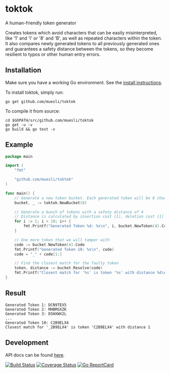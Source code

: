 toktok
======

A human-friendly token generator

Creates tokens which avoid characters that can be easily misinterpreted, like '1' and 'I' or '8' and 'B', as well as
repeated characters within the token. It also compares newly generated tokens to all previously generated ones and
guarantees a safety distance between the tokens, so they become resilient to typos or other human entry errors.

## Installation

Make sure you have a working Go environment. See the [install instructions](http://golang.org/doc/install.html).

To install toktok, simply run:

    go get github.com/muesli/toktok

To compile it from source:

    cd $GOPATH/src/github.com/muesli/toktok
    go get -u -v
    go build && go test -v

## Example
```go
package main

import (
	"fmt"

	"github.com/muesli/toktok"
)

func main() {
	// Generate a new token bucket. Each generated token will be 8 characters long
	bucket, _ := toktok.NewBucket(8)

	// Generate a bunch of tokens with a safety distance of 4
	// Distance is calculated by insertion cost (1), deletion cost (1) and substitution cost (2)
	for i := 1; i < 10; i++ {
		fmt.Printf("Generated Token %d: %s\n", i, bucket.NewToken(4).Code)
	}

	// One more token that we will tamper with
	code := bucket.NewToken(4).Code
	fmt.Printf("Generated Token 10: %s\n", code)
	code = "_" + code[1:]

	// Find the closest match for the faulty token
	token, distance := bucket.Resolve(code)
	fmt.Printf("Closest match for '%s' is token '%s' with distance %d\n", code, token.Code, distance)
}
```

## Result
```
Generated Token 1: DCN9TEX5
Generated Token 2: MHBMSXZK
Generated Token 3: D5HXWX2L
...
Generated Token 10: C2B9ELX4
Closest match for '_2B9ELX4' is token 'C2B9ELX4' with distance 1
```

## Development

API docs can be found [here](http://godoc.org/github.com/muesli/toktok).

[![Build Status](https://secure.travis-ci.org/muesli/toktok.png)](http://travis-ci.org/muesli/toktok)
[![Coverage Status](https://coveralls.io/repos/github/muesli/toktok/badge.svg?branch=master)](https://coveralls.io/github/muesli/toktok?branch=master)
[![Go ReportCard](http://goreportcard.com/badge/muesli/toktok)](http://goreportcard.com/report/muesli/toktok)
